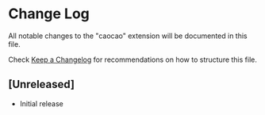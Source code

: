 # Change Log

All notable changes to the "caocao" extension will be documented in this file.

Check [Keep a Changelog](http://keepachangelog.com/) for recommendations on how to structure this file.

## [Unreleased]

- Initial release